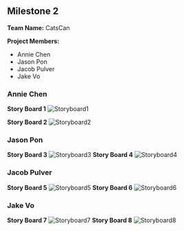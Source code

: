 ## Milestone 2

**Team Name:** CatsCan

**Project Members:**
* Annie Chen
* Jason Pon
* Jacob Pulver
* Jake Vo

### Annie Chen
**Story Board 1**
![Storyboard1](/storyboards/storyboard1.png)

**Story Board 2**
![Storyboard2](/storyboards/storyboard2.png)


### Jason Pon
**Story Board 3**
![Storyboard3](/storyboards/storyboard3.png)
**Story Board 4**
![Storyboard4](/storyboards/storyboard4.png)

### Jacob Pulver
**Story Board 5**
![Storyboard5](/storyboards/Storyboard5.jpg)
**Story Board 6**
![Storyboard6](/storyboards/Storyboard6.jpg)

### Jake Vo
**Story Board 7**
![Storyboard7](/storyboards/storyboard7.png)
**Story Board 8**
![Storyboard8](/storyboards/storyboard8.png)
